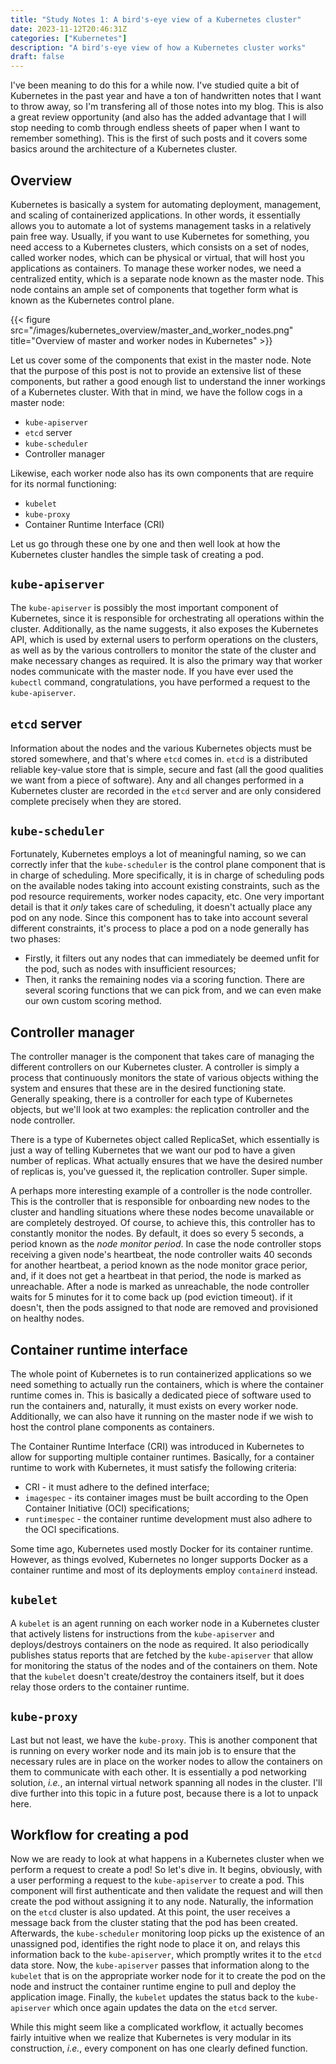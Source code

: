```yaml
---
title: "Study Notes 1: A bird's-eye view of a Kubernetes cluster"
date: 2023-11-12T20:46:31Z
categories: ["Kubernetes"]
description: "A bird's-eye view of how a Kubernetes cluster works"
draft: false
---
```


I've been meaning to do this for a while now. I've studied quite a bit of Kubernetes in the past year and have a ton of handwritten notes that I want to throw away, so I'm transfering all of those notes into my blog. This is also a great review opportunity (and also has the added advantage that I will stop needing to comb through endless sheets of paper when I want to remember something). This is the first of such posts and it covers some basics around the architecture of a Kubernetes cluster. 

## Overview

Kubernetes is basically a system for automating deployment, management, and scaling of containerized applications. In other words, it essentially allows you to automate a lot of systems management tasks in a relatively pain free way. Usually, if you want to use Kubernetes for something, you need access to a Kubernetes clusters, which consists on a set of nodes, called worker nodes, which can be physical or virtual, that will host you applications as containers. To manage these worker nodes, we need a centralized entity, which is a separate node known as the master node. This node contains an ample set of components that together form what is known as the Kubernetes control plane.

{{< figure src="/images/kubernetes_overview/master_and_worker_nodes.png" title="Overview of master and worker nodes in Kubernetes" >}}

Let us cover some of the components that exist in the master node. Note that the purpose of this post is not to provide an extensive list of these components, but rather a good enough list to understand the inner workings of a Kubernetes cluster. With that in mind, we have the follow cogs in a master node:
* `kube-apiserver`
* `etcd` server
* `kube-scheduler`
* Controller manager

Likewise, each worker node also has its own components that are require for its normal functioning:
* `kubelet`
* `kube-proxy`
* Container Runtime Interface (CRI)

Let us go through these one by one and then well look at how the Kubernetes cluster handles the simple task of creating a pod.

## `kube-apiserver`

The `kube-apiserver` is possibly the most important component of Kubernetes, since it is responsible for orchestrating all operations within the cluster. Additionally, as the name suggests, it also exposes the Kubernetes API, which is used by external users to perform operations on the clusters, as well as by the various controllers to monitor the state of the cluster and make necessary changes as required. It is also the primary way that worker nodes communicate with the master node. If you have ever used the `kubectl` command, congratulations, you have performed a request to the `kube-apiserver`.

## `etcd` server

Information about the nodes and the various Kubernetes objects must be stored somewhere, and that's where `etcd` comes in. `etcd` is a distributed reliable key-value store that is simple, secure and fast (all the good qualities we want from a piece of software). Any and all changes performed in a Kubernetes cluster are recorded in the `etcd` server and are only considered complete precisely when they are stored. 

## `kube-scheduler`

Fortunately, Kubernetes employs a lot of meaningful naming, so we can correctly infer that the `kube-scheduler` is the control plane component that is in charge of scheduling. More specifically, it is in charge of scheduling pods on the available nodes taking into account existing constraints, such as the pod resource requirements, worker nodes capacity, etc. One very important detail is that it *only* takes care of scheduling, it doesn't actually place any pod on any node. Since this component has to take into account several different constraints, it's process to place a pod on a node generally has two phases:
* Firstly, it filters out any nodes that can immediately be deemed unfit for the pod, such as nodes with insufficient resources;
* Then, it ranks the remaining nodes via a scoring function. There are several scoring functions that we can pick from, and we can even make our own custom scoring method.

## Controller manager

The controller manager is the component that takes care of managing the different controllers on our Kubernetes cluster. A controller is simply a process that continuously monitors the state of various objects withing the system and ensures that these are in the desired functioning state. Generally speaking, there is a controller for each type of Kubernetes objects, but we'll look at two examples: the replication controller and the node controller.

There is a type of Kubernetes object called ReplicaSet, which essentially is just a way of telling Kubernetes that we want our pod to have a given number of replicas. What actually ensures that we have the desired number of replicas is, you've guessed it, the replication controller. Super simple.

A perhaps more interesting example of a controller is the node controller. This is the controller that is responsible for onboarding new nodes to the cluster and handling situations where these nodes become unavailable or are completely destroyed. Of course, to achieve this, this controller has to constantly monitor the nodes. By default, it does so every 5 seconds, a period known as the *node monitor period*. In case the node controller stops receiving a given node's heartbeat, the node controller waits 40 seconds for another heartbeat, a period known as the node monitor grace perior, and, if it does not get a heartbeat in that period, the node is marked as unreachable. After a node is marked as unreachable, the node controller waits for 5 minutes for it to come back up (pod eviction timeout). if it doesn't, then the pods assigned to that node are removed and provisioned on healthy nodes.

## Container runtime interface

The whole point of Kubernetes is to run containerized applications so we need something to actually run the containers, which is where the container runtime comes in. This is basically a dedicated piece of software used to run the containers and, naturally, it must exists on every worker node. Additionally, we can also have it running on the master node if we wish to host the control plane components as containers.

The Container Runtime Interface (CRI) was introduced in Kubernetes to allow for supporting multiple container runtimes. Basically, for a container runtime to work with Kubernetes, it must satisfy the following criteria:
* CRI - it must adhere to the defined interface;
* `imagespec` - its container images must be built according to the Open Container Initiative (OCI) specifications;
* `runtimespec` - the container runtime development must also adhere to the OCI specifications.

Some time ago, Kubernetes used mostly Docker for its container runtime. However, as things evolved, Kubernetes no longer supports Docker as a container runtime and most of its deployments employ `containerd` instead.

## `kubelet`

A `kubelet` is an agent running on each worker node in a Kubernetes cluster that actively listens for instructions from the `kube-apiserver` and deploys/destroys containers on the node as required. It also periodically publishes status reports that are fetched by the `kube-apiserver` that allow for monitoring the status of the nodes and of the containers on them. Note that the `kubelet` doesn't create/destroy the containers itself, but it does relay those orders to the container runtime.

## `kube-proxy`

Last but not least, we have the `kube-proxy`. This is another component that is running on every worker node and its main job is to ensure that the necessary rules are in place on the worker nodes to allow the containers on them to communicate with each other. It is essentially a pod networking solution, *i.e.*, an internal virtual network spanning all nodes in the cluster. I'll dive further into this topic in a future post, because there is a lot to unpack here. 

## Workflow for creating a pod

Now we are ready to look at what happens in a Kubernetes cluster when we perform a request to create a pod! So let's dive in. It begins, obviously, with a user performing a request to the `kube-apiserver` to create a pod. This component will first authenticate and then validate the request and will then create the pod without assigning it to any node. Naturally, the information on the `etcd` cluster is also updated. At this point, the user receives a message back from the cluster stating that the pod has been created. Afterwards, the `kube-scheduler` monitoring loop picks up the existence of an unassigned pod, identifies the right node to place it on, and relays this information back to the `kube-apiserver`, which promptly writes it to the `etcd` data store. Now, the `kube-apiserver` passes that information along to the `kubelet` that is on the appropriate worker node for it to create the pod on the node and instruct the container runtime engine to pull and deploy the application image. Finally, the `kubelet` updates the status back to the `kube-apiserver` which once again updates the data on the `etcd` server. 

While this might seem like a complicated workflow, it actually becomes fairly intuitive when we realize that Kubernetes is very modular in its construction, *i.e.*, every component on has one clearly defined function.